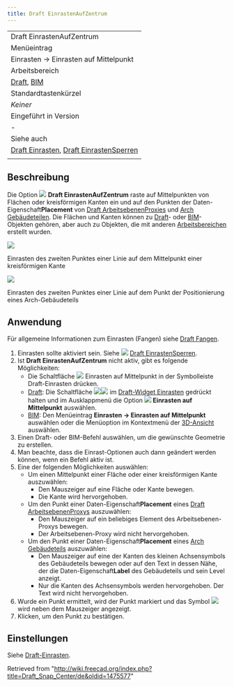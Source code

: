 ```yaml
---
title: Draft EinrastenAufZentrum
---
```

|  |
| --- |
| Draft EinrastenAufZentrum |
| Menüeintrag |
| Einrasten → Einrasten auf Mittelpunkt |
| Arbeitsbereich |
| [Draft](/Draft_Workbench/de "Draft Workbench/de"), [BIM](/BIM_Workbench/de "BIM Workbench/de") |
| Standardtastenkürzel |
| *Keiner* |
| Eingeführt in Version |
| - |
| Siehe auch |
| [Draft Einrasten](/Draft_Snap/de "Draft Snap/de"), [Draft EinrastenSperren](/Draft_Snap_Lock/de "Draft Snap Lock/de") |
|  |

## Beschreibung

Die Option ![](/images/Draft_Snap_Center.svg) **Draft EinrastenAufZentrum** raste auf Mittelpunkten von Flächen oder kreisförmigen Kanten ein und auf den Punkten der Daten-Eigenschaft**Placement** von [Draft ArbeitsebenenProxies](/Draft_WorkingPlaneProxy/de "Draft WorkingPlaneProxy/de") und [Arch Gebäudeteilen](/Arch_BuildingPart/de "Arch BuildingPart/de"). Die Flächen und Kanten können zu [Draft](/Draft_Workbench/de "Draft Workbench/de")- oder [BIM](/BIM_Workbench/de "BIM Workbench/de")-Objekten gehören, aber auch zu Objekten, die mit anderen [Arbeitsbereichen](/Workbenches "Workbenches") erstellt wurden.

![](/images/Draft_Snap_Center_example_arc.png)

Einrasten des zweiten Punktes einer Linie auf dem Mittelpunkt einer kreisförmigen Kante

![](/images/Draft_Snap_Center_example_buildingpart.png)

Einrasten des zweiten Punktes einer Linie auf dem Punkt der Positionierung eines Arch-Gebäudeteils

## Anwendung

Für allgemeine Informationen zum Einrasten (Fangen) siehe [Draft Fangen](/Draft_Snap/de "Draft Snap/de").

1. Einrasten sollte aktiviert sein. Siehe ![](/images/Draft_Snap_Lock.svg) [Draft EinrastenSperren](/Draft_Snap_Lock/de "Draft Snap Lock/de").
2. Ist **Draft EinrastenAufZentrum** nicht aktiv, gibt es folgende Möglichkeiten:
   * Die Schaltfläche ![](/images/Draft_Snap_Center.svg) Einrasten auf Mittelpunkt in der Symbolleiste Draft-Einrasten drücken.
   * [Draft](/Draft_Workbench/de "Draft Workbench/de"): Die Schaltfläche ![](/images/Draft_Snap_Lock.svg)![](/images/Toolbar_flyout_arrow.svg) im [Draft-Widget Einrasten](/Draft_snap_widget/de "Draft snap widget/de") gedrückt halten und im Ausklappmenü die Option **![](/images/Draft_Snap_Center.svg) Einrasten auf Mittelpunkt** auswählen.
   * [BIM](/BIM_Workbench/de "BIM Workbench/de"): Den Menüeintrag **Einrasten → Einrasten auf Mittelpunkt** auswählen oder die Menüoption im Kontextmenü der [3D-Ansicht](/3D_view/de "3D view/de") auswählen.
3. Einen Draft- oder BIM-Befehl auswählen, um die gewünschte Geometrie zu erstellen.
4. Man beachte, dass die Einrast-Optionen auch dann geändert werden können, wenn ein Befehl aktiv ist.
5. Eine der folgenden Möglichkeiten auswählen:
   * Um einen Mittelpunkt einer Fläche oder einer kreisförmigen Kante auszuwählen:
     + Den Mauszeiger auf eine Fläche oder Kante bewegen.
     + Die Kante wird hervorgehoben.
   * Um den Punkt einer Daten-Eigenschaft**Placement** eines [Draft ArbeitsebenenProxys](/Draft_WorkingPlaneProxy/de "Draft WorkingPlaneProxy/de") auszuwählen:
     + Den Mauszeiger auf ein beliebiges Element des Arbeitsebenen-Proxys bewegen.
     + Der Arbeitsebenen-Proxy wird nicht hervorgehoben.
   * Um den Punkt einer Daten-Eigenschaft**Placement** eines [Arch Gebäudeteils](/Arch_BuildingPart/de "Arch BuildingPart/de") auszuwählen:
     + Den Mauszeiger auf eine der Kanten des kleinen Achsensymbols des Gebäudeteils bewegen oder auf den Text in dessen Nähe, der die Daten-Eigenschaft**Label** des Gebäudeteils und sein Level anzeigt.
     + Nur die Kanten des Achsensymbols werden hervorgehoben. Der Text wird nicht hervorgehoben.
6. Wurde ein Punkt ermittelt, wird der Punkt markiert und das Symbol ![](/images/Draft_Snap_Center.svg) wird neben dem Mauszeiger angezeigt.
7. Klicken, um den Punkt zu bestätigen.

## Einstellungen

Siehe [Draft-Einrasten](/Draft_Snap/de#Einstellungen "Draft Snap/de").

Retrieved from "<http://wiki.freecad.org/index.php?title=Draft_Snap_Center/de&oldid=1475577>"